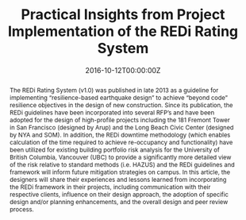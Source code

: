 ---
title: 'Practical Insights from Project Implementation of the REDi Rating System'

# Authors
# If you created a profile for a user (e.g. the default `admin` user), write the username (folder name) here
# and it will be replaced with their full name and linked to their profile.
authors:
  - admin
  - Ibrahim Almufti
  - Andrew Krebs
  - Eric Long
  - Nabih Youssef
  - Owen Hata
  - Gregory Deierlein

# Author notes (optional)
# author_notes:
#   - 'Equal contribution'
#   - 'Equal contribution'

date: '2016-10-12T00:00:00Z'
doi: ''

# Schedule page publish date (NOT publication's date).
publishDate: '2023-12-17T00:00:00Z'

# Publication type.
# Accepts a single type but formatted as a YAML list (for Hugo requirements).
# Enter a publication type from the CSL standard.
publication_types: ['paper-conference']

# Publication name and optional abbreviated publication name.
publication: In *SEAOC 2016*
publication_short: In *SEAOC 2016*

abstract: 'The REDi Rating System (v1.0) was published in late 2013 as a guideline for implementing “resilience-based earthquake design” to achieve “beyond code” resilience objectives in the design of new construction. Since its publication, the REDi guidelines have been incorporated into several RFP’s and have been adopted for the design of high-profile projects including the 181 Fremont Tower in San Francisco (designed by Arup) and the Long Beach Civic Center (designed by NYA and SOM). In addition, the REDi downtime methodology (which enables calculation of the time required to achieve re-occupancy and functionality) have been utilized for existing building portfolio risk analysis for the University of British Columbia, Vancouver (UBC) to provide a significantly more detailed view of the risk relative to standard methods (i.e. HAZUS) and the REDi guidelines and framework will inform future mitigation strategies on campus. In this article, the designers will share their experiences and lessons learned from incorporating the REDi framework in their projects, including communication with their respective clients, influence on their design approach, the adoption of specific design and/or planning enhancements, and the overall design and peer review process.'

# Summary. An optional shortened abstract.
summary: 'The REDi Rating System (v1.0) was published in late 2013 as a guideline for implementing “resilience-based earthquake design” to achieve “beyond code” resilience objectives in the design of new construction. Since its publication, the REDi guidelines have been incorporated into several RFP’s and have been adopted for the design of high-profile projects including the 181 Fremont Tower in San Francisco (designed by Arup) and the Long Beach Civic Center (designed by NYA and SOM). In addition, the REDi downtime methodology (which enables calculation of the time required to achieve re-occupancy and functionality) have been utilized for existing building portfolio risk analysis for the University of British Columbia, Vancouver (UBC) to provide a significantly more detailed view of the risk relative to standard methods (i.e. HAZUS) and the REDi guidelines and framework will inform future mitigation strategies on campus. In this article, the designers will share their experiences and lessons learned from incorporating the REDi framework in their projects, including communication with their respective clients, influence on their design approach, the adoption of specific design and/or planning enhancements, and the overall design and peer review process.' 

tags:
  - REDi
  - resilience
  - earthquakes
  - arup

# Display this page in the Featured widget?
featured: false

# Custom links (uncomment lines below)
# links:
# - name: Custom Link
#   url: http://example.org

url_pdf: 'https://www.researchgate.net/publication/320357167_Practical_Insights_from_Project_Implementation_of_the_REDi_Rating_System'
url_code: ''
url_dataset: ''
url_poster: ''
url_project: ''
url_slides: ''
url_source: ''
url_video: ''

# Featured image
# To use, add an image named `featured.jpg/png` to your page's folder.
image:
  caption: ''
  focal_point: ''
  preview_only: false

# Associated Projects (optional).
#   Associate this publication with one or more of your projects.
#   Simply enter your project's folder or file name without extension.
#   E.g. `internal-project` references `content/project/internal-project/index.md`.
#   Otherwise, set `projects: []`.
projects: ['functional-recovery-redi']

# Slides (optional).
#   Associate this publication with Markdown slides.
#   Simply enter your slide deck's filename without extension.
#   E.g. `slides: "example"` references `content/slides/example/index.md`.
#   Otherwise, set `slides: ""`.
slides: ""

# Other options
show_related: true

---